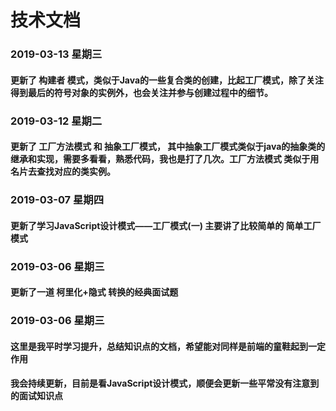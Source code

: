 # 技术文档

### 2019-03-13 星期三

#### 更新了 构建者 模式，类似于Java的一些复合类的创建，比起工厂模式，除了关注得到最后的符号对象的实例外，也会关注并参与创建过程中的细节。

### 2019-03-12 星期二

#### 更新了 工厂方法模式 和 抽象工厂模式， 其中抽象工厂模式类似于java的抽象类的继承和实现，需要多看看，熟悉代码，我也是打了几次。工厂方法模式 类似于用名片去查找对应的类实例。

### 2019-03-07 星期四

#### 更新了学习JavaScript设计模式——工厂模式(一) 主要讲了比较简单的  简单工厂模式

### 2019-03-06 星期三

#### 更新了一道 柯里化+隐式 转换的经典面试题


### 2019-03-06 星期三

#### 这里是我平时学习提升，总结知识点的文档，希望能对同样是前端的童鞋起到一定作用

#### 我会持续更新，目前是看JavaScript设计模式，顺便会更新一些平常没有注意到的面试知识点
